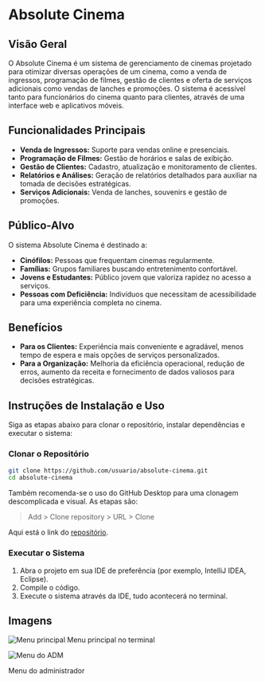 # Absolute Cinema

## Visão Geral
O Absolute Cinema é um sistema de gerenciamento de cinemas projetado para otimizar diversas operações de um cinema, como a venda de ingressos, programação de filmes, gestão de clientes e oferta de serviços adicionais como vendas de lanches e promoções. O sistema é acessível tanto para funcionários do cinema quanto para clientes, através de uma interface web e aplicativos móveis.

## Funcionalidades Principais
- **Venda de Ingressos:** Suporte para vendas online e presenciais.
- **Programação de Filmes:** Gestão de horários e salas de exibição.
- **Gestão de Clientes:** Cadastro, atualização e monitoramento de clientes.
- **Relatórios e Análises:** Geração de relatórios detalhados para auxiliar na tomada de decisões estratégicas.
- **Serviços Adicionais:** Venda de lanches, souvenirs e gestão de promoções.

## Público-Alvo
O sistema Absolute Cinema é destinado a:
- **Cinófilos:** Pessoas que frequentam cinemas regularmente.
- **Famílias:** Grupos familiares buscando entretenimento confortável.
- **Jovens e Estudantes:** Público jovem que valoriza rapidez no acesso a serviços.
- **Pessoas com Deficiência:** Indivíduos que necessitam de acessibilidade para uma experiência completa no cinema.

## Benefícios
- **Para os Clientes:** Experiência mais conveniente e agradável, menos tempo de espera e mais opções de serviços personalizados.
- **Para a Organização:** Melhoria da eficiência operacional, redução de erros, aumento da receita e fornecimento de dados valiosos para decisões estratégicas.

## Instruções de Instalação e Uso
Siga as etapas abaixo para clonar o repositório, instalar dependências e executar o sistema:

### Clonar o Repositório
```bash
git clone https://github.com/usuario/absolute-cinema.git
cd absolute-cinema
```
Também recomenda-se o uso do GitHub Desktop para uma clonagem descomplicada e visual.
As etapas são:
> Add > Clone repository > URL > Clone

Aqui está o link do [repositório](https://github.com/Syfy7/Projeto_Final.git).

### Executar o Sistema
1. Abra o projeto em sua IDE de preferência (por exemplo, IntelliJ IDEA, Eclipse).
2. Compile o código.
3. Execute o sistema através da IDE, tudo acontecerá no terminal.

## Imagens
![Menu principal](https://github.com/Syfy7/Projeto_Final/blob/e8157b081513c4146cde1295809cd172c0c5ce73/images/Absolute%20Cinema.png)
Menu principal no terminal

![Menu do ADM](https://github.com/Syfy7/Projeto_Final/blob/07e3bba0720d105a5380e1c4aaec00f7ac3483fa/images/Captura%20de%20tela%202024-07-26%20193354.png)

Menu do administrador
